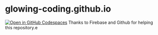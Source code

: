 # glowing-coding.github.io
[![Open in GitHub Codespaces](https://github.com/codespaces/badge.svg)](https://codespaces.new/Glowing-Coding/glowing-coding.github.io)
Thanks to Firebase and Github for helping this repository.e